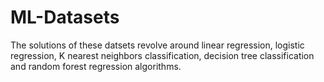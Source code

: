 # ML-Datasets
The solutions of these datsets revolve around linear regression, logistic regression, K nearest neighbors classification, decision tree classification and random forest regression algorithms.

